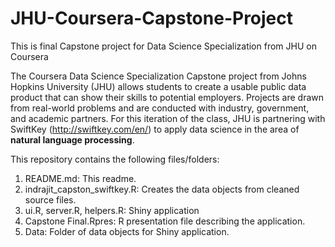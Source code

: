 # JHU-Coursera-Capstone-Project
This is final Capstone project for Data Science Specialization from JHU on Coursera

The Coursera Data Science Specialization Capstone project from Johns Hopkins University (JHU) allows 
students to create a usable public data product that can show their skills to potential 
employers. Projects are drawn from real-world problems and are conducted with industry, government, 
and academic partners. For this iteration of the class, JHU is partnering with SwiftKey 
(http://swiftkey.com/en/) to apply data science in the area of **natural language processing**.

This repository contains the following files/folders:

1. README.md: This readme.
2. indrajit_capston_swiftkey.R: Creates the data objects from cleaned source files.
3. ui.R, server.R, helpers.R: Shiny application
4. Capstone Final.Rpres: R presentation file describing the application.
5. Data: Folder of data objects for Shiny application.

